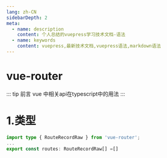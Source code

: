 ```yaml
---
lang: zh-CN
sidebarDepth: 2
meta:
  - name: description
    content: 个人总结的vuepress学习技术文档-语法
  - name: keywords
    content: vuepress,最新技术文档,vuepress语法,markdown语法
---
```


# vue-router

::: tip 前言
vue 中相关api在typescript中的用法
:::

# 1.类型

```ts
import type { RouteRecordRaw } from 'vue-router';
...
export const routes: RouteRecordRaw[] =[]
```
